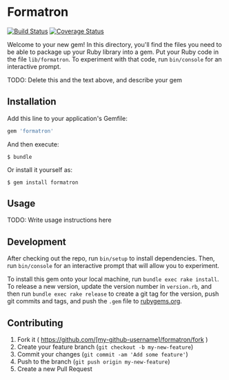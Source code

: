 # Formatron

[![Build Status](https://travis-ci.org/pghalliday/formatron.svg?branch=refactor)](https://travis-ci.org/pghalliday/formatron?branch=refactor)
[![Coverage Status](https://coveralls.io/repos/pghalliday/formatron/badge.svg?branch=refactor&service=github)](https://coveralls.io/github/pghalliday/formatron?branch=refactor)

Welcome to your new gem! In this directory, you'll find the files you need to be able to package up your Ruby library into a gem. Put your Ruby code in the file `lib/formatron`. To experiment with that code, run `bin/console` for an interactive prompt.

TODO: Delete this and the text above, and describe your gem

## Installation

Add this line to your application's Gemfile:

```ruby
gem 'formatron'
```

And then execute:

    $ bundle

Or install it yourself as:

    $ gem install formatron

## Usage

TODO: Write usage instructions here

## Development

After checking out the repo, run `bin/setup` to install dependencies. Then, run `bin/console` for an interactive prompt that will allow you to experiment.

To install this gem onto your local machine, run `bundle exec rake install`. To release a new version, update the version number in `version.rb`, and then run `bundle exec rake release` to create a git tag for the version, push git commits and tags, and push the `.gem` file to [rubygems.org](https://rubygems.org).

## Contributing

1. Fork it ( https://github.com/[my-github-username]/formatron/fork )
2. Create your feature branch (`git checkout -b my-new-feature`)
3. Commit your changes (`git commit -am 'Add some feature'`)
4. Push to the branch (`git push origin my-new-feature`)
5. Create a new Pull Request
